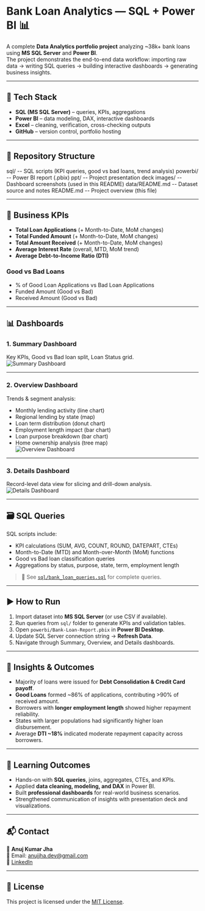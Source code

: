 # Bank Loan Analytics — SQL + Power BI 📊

A complete **Data Analytics portfolio project** analyzing ~38k+ bank loans using **MS SQL Server** and **Power BI**.  
The project demonstrates the end-to-end data workflow: importing raw data → writing SQL queries → building interactive dashboards → generating business insights.  

---

## 🔧 Tech Stack
- **SQL (MS SQL Server)** – queries, KPIs, aggregations  
- **Power BI** – data modeling, DAX, interactive dashboards  
- **Excel** – cleaning, verification, cross-checking outputs  
- **GitHub** – version control, portfolio hosting  

---

## 📂 Repository Structure
sql/ -- SQL scripts (KPI queries, good vs bad loans, trend analysis)
powerbi/ -- Power BI report (.pbix)
ppt/ -- Project presentation deck
images/ -- Dashboard screenshots (used in this README)
data/README.md -- Dataset source and notes
README.md -- Project overview (this file)


---

## 🧮 Business KPIs
- **Total Loan Applications** (+ Month-to-Date, MoM changes)  
- **Total Funded Amount** (+ Month-to-Date, MoM changes)  
- **Total Amount Received** (+ Month-to-Date, MoM changes)  
- **Average Interest Rate** (overall, MTD, MoM trend)  
- **Average Debt-to-Income Ratio (DTI)**  

### Good vs Bad Loans
- % of Good Loan Applications vs Bad Loan Applications  
- Funded Amount (Good vs Bad)  
- Received Amount (Good vs Bad)  

---

## 📊 Dashboards

### **1. Summary Dashboard**
Key KPIs, Good vs Bad loan split, Loan Status grid.  
![Summary Dashboard](images/2.png)

---

### **2. Overview Dashboard**
Trends & segment analysis:  
- Monthly lending activity (line chart)  
- Regional lending by state (map)  
- Loan term distribution (donut chart)  
- Employment length impact (bar chart)  
- Loan purpose breakdown (bar chart)  
- Home ownership analysis (tree map)  
![Overview Dashboard](images/3.png)

---

### **3. Details Dashboard**
Record-level data view for slicing and drill-down analysis.  
![Details Dashboard](images/4.png)

---

## 🗃️ SQL Queries
SQL scripts include:
- KPI calculations (SUM, AVG, COUNT, ROUND, DATEPART, CTEs)  
- Month-to-Date (MTD) and Month-over-Month (MoM) functions  
- Good vs Bad loan classification queries  
- Aggregations by status, purpose, state, term, employment length  

> 📂 See [`sql/bank_loan_queries.sql`](sql/bank_loan_queries.sql) for complete queries.  

---

## ▶️ How to Run
1. Import dataset into **MS SQL Server** (or use CSV if available).  
2. Run queries from `sql/` folder to generate KPIs and validation tables.  
3. Open `powerbi/Bank-Loan-Report.pbix` in **Power BI Desktop**.  
4. Update SQL Server connection string → **Refresh Data**.  
5. Navigate through Summary, Overview, and Details dashboards.  

---

## 📑 Insights & Outcomes
- Majority of loans were issued for **Debt Consolidation & Credit Card payoff**.  
- **Good Loans** formed ~86% of applications, contributing >90% of received amount.  
- Borrowers with **longer employment length** showed higher repayment reliability.  
- States with larger populations had significantly higher loan disbursement.  
- Average **DTI ~18%** indicated moderate repayment capacity across borrowers.  

---

## 🎯 Learning Outcomes
- Hands-on with **SQL queries**, joins, aggregates, CTEs, and KPIs.  
- Applied **data cleaning, modeling, and DAX** in Power BI.  
- Built **professional dashboards** for real-world business scenarios.  
- Strengthened communication of insights with presentation deck and visualizations.  

---

## 📬 Contact
👤 **Anuj Kumar Jha**  
📧 Email: [anujjha.dev@gmail.com](mailto:anujjha.dev@gmail.com)  
🔗 [LinkedIn]([https://linkedin.com](https://www.linkedin.com/in/anujjha-dev/))

---

## 📜 License
This project is licensed under the [MIT License](LICENSE).  
